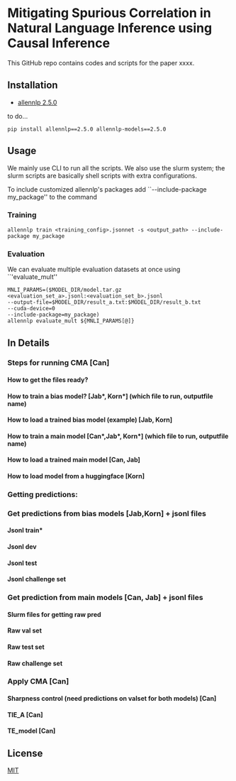 # Mitigating Spurious Correlation in Natural Language Inference using Causal Inference

This GitHub repo contains codes and scripts for the paper xxxx.

## Installation

- [allennlp 2.5.0](https://github.com/allenai/allennlp/tree/v2.5.0)

to do...

```shell
pip install allennlp==2.5.0 allennlp-models==2.5.0
```

## Usage

We mainly use CLI to run all the scripts.  We also use the slurm system; the slurm scripts are basically shell scripts with extra configurations. 

To include customized allennlp's packages add ``--include-package my_package'' to the command

### Training 

```shell
allennlp train <training_config>.jsonnet -s <output_path> --include-package my_package
```

### Evaluation

We can evaluate multiple evaluation datasets at once using ``'evaluate_mult''

```shell
MNLI_PARAMS=($MODEL_DIR/model.tar.gz  
<evaluation_set_a>.jsonl:<evaluation_set_b>.jsonl
--output-file=$MODEL_DIR/result_a.txt:$MODEL_DIR/result_b.txt
--cuda-device=0
--include-package=my_package)
allennlp evaluate_mult ${MNLI_PARAMS[@]}
```


## In Details

### Steps for running CMA [Can]
#### How to get the files ready?
#### How to train a bias model?  [Jab*, Korn*]  (which file to run, outputfile name)
#### How to load a trained bias model (example) [Jab, Korn]
#### How to train a main model  [Can*,Jab*, Korn*]  (which file to run, outputfile name)
#### How to load a trained main model [Can, Jab]
#### How to load model from a huggingface  [Korn]
        
### Getting predictions:<br/>
### Get predictions from bias models [Jab,Korn] + jsonl files
#### Jsonl train*
#### Jsonl dev
#### Jsonl test
#### Jsonl challenge set
### Get prediction from main models [Can, Jab] + jsonl files
#### Slurm files for getting raw pred
#### Raw val set
#### Raw test set
#### Raw challenge set
### Apply CMA [Can]
#### Sharpness control (need predictions on valset for both models) [Can]
#### TIE_A [Can]
#### TE_model [Can]

## License
[MIT](https://choosealicense.com/licenses/mit/)

